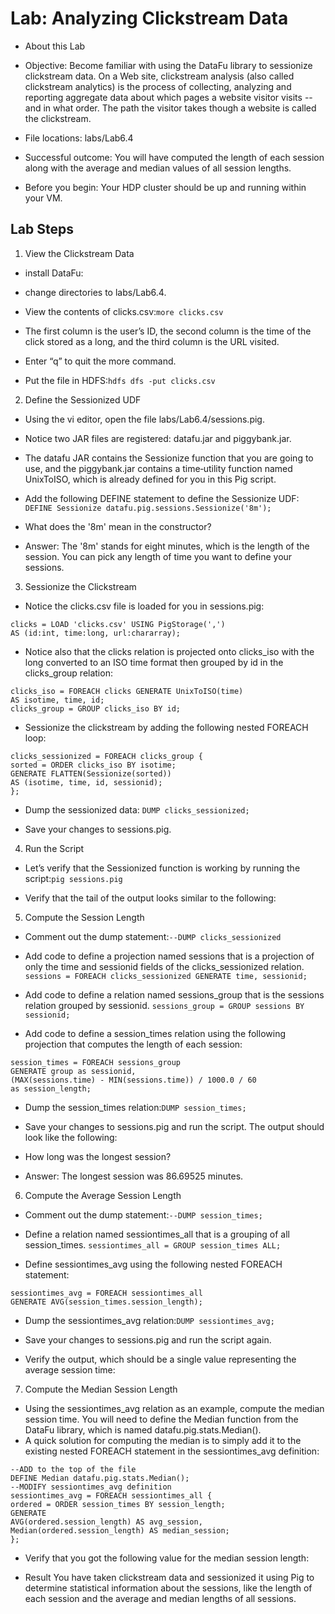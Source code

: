 # Lab: Analyzing Clickstream Data
* About this Lab
* Objective: Become familiar with using the DataFu library to sessionize clickstream data.
On a Web site, clickstream analysis (also called clickstream analytics) is the process of collecting, analyzing and reporting aggregate data 
about which pages a website visitor visits -- and in what order. The path the visitor takes though a website is called the clickstream.
* File locations: labs/Lab6.4
* Successful outcome: You will have computed the length of each session along with the average and median values of all session lengths.

* Before you begin: Your HDP cluster should be up and running within your VM.

## Lab Steps
1. View the Clickstream Data

* install DataFu:

* change directories to labs/Lab6.4.

* View the contents of clicks.csv:```more clicks.csv```

* The first column is the user’s ID, the second column is the time of the click stored as a long, and
the third column is the URL visited. 
* Enter “q” to quit the more command.

* Put the file in HDFS:```hdfs dfs -put clicks.csv```

2. Define the Sessionized UDF

* Using the  vi editor, open the file labs/Lab6.4/sessions.pig.

* Notice two JAR files are registered: datafu.jar and piggybank.jar. 
* The datafu
JAR contains the Sessionize function that you are going to use, and the
piggybank.jar contains a time‐utility function named UnixToISO, which is
already defined for you in this Pig script.

* Add the following DEFINE statement to define the Sessionize UDF:
```DEFINE Sessionize datafu.pig.sessions.Sessionize('8m');```

* What does the '8m' mean in the constructor? 
* Answer: The '8m' stands for eight minutes, which is the length of the session. You
can pick any length of time you want to define your sessions.

3. Sessionize the Clickstream
* Notice the clicks.csv file is loaded for you in sessions.pig:
```
clicks = LOAD 'clicks.csv' USING PigStorage(',')
AS (id:int, time:long, url:chararray);
```

* Notice also that the clicks relation is projected onto clicks_iso with the long
converted to an ISO time format then grouped by id in the clicks_group relation:
```
clicks_iso = FOREACH clicks GENERATE UnixToISO(time)
AS isotime, time, id;
clicks_group = GROUP clicks_iso BY id;
```

* Sessionize the clickstream by adding the following nested FOREACH loop:
```
clicks_sessionized = FOREACH clicks_group {
sorted = ORDER clicks_iso BY isotime;
GENERATE FLATTEN(Sessionize(sorted))
AS (isotime, time, id, sessionid);
};
```

* Dump the sessionized data: ```DUMP clicks_sessionized;```

* Save your changes to sessions.pig.

4. Run the Script

* Let’s verify that the Sessionized function is working by running the script:```pig sessions.pig```

* Verify that the tail of the output looks similar to the following:


5. Compute the Session Length

* Comment out the dump statement:```--DUMP clicks_sessionized```

* Add code to define a projection named sessions that is a projection of only the
time and sessionid fields of the clicks_sessionized relation.
```sessions = FOREACH clicks_sessionized GENERATE time, sessionid;```

* Add code to define a relation named sessions_group that is the sessions relation
grouped by sessionid.
```sessions_group = GROUP sessions BY sessionid;```

* Add code to define a session_times relation using the following projection that
computes the length of each session:
```
session_times = FOREACH sessions_group
GENERATE group as sessionid,
(MAX(sessions.time) - MIN(sessions.time)) / 1000.0 / 60
as session_length;
```
* Dump the session_times relation:```DUMP session_times;```

* Save your changes to sessions.pig and run the script. The output should look
like the following:


* How long was the longest session?
* Answer: The longest session was 86.69525 minutes.

6. Compute the Average Session Length

* Comment out the dump statement:```--DUMP session_times;```

* Define a relation named sessiontimes_all that is a grouping of all
session_times.
```sessiontimes_all = GROUP session_times ALL;```

* Define sessiontimes_avg using the following nested FOREACH statement:
```
sessiontimes_avg = FOREACH sessiontimes_all
GENERATE AVG(session_times.session_length);
```
* Dump the sessiontimes_avg relation:```DUMP sessiontimes_avg;```

* Save your changes to sessions.pig and run the script again.

* Verify the output, which should be a single value representing the average session
time:


7. Compute the Median Session Length

* Using the sessiontimes_avg relation as an example, compute the median session
time. You will need to define the Median function from the DataFu library, which is
named datafu.pig.stats.Median().
* A quick solution for computing the median is to simply add it to the
existing nested FOREACH statement in the sessiontimes_avg definition:
```
--ADD to the top of the file
DEFINE Median datafu.pig.stats.Median();
--MODIFY sessiontimes_avg definition
sessiontimes_avg = FOREACH sessiontimes_all {
ordered = ORDER session_times BY session_length;
GENERATE
AVG(ordered.session_length) AS avg_session,
Median(ordered.session_length) AS median_session;
};
```

* Verify that you got the following value for the median session length:


* Result
You have taken clickstream data and sessionized it using Pig to determine statistical information
about the sessions, like the length of each session and the average and median lengths of all
sessions.
